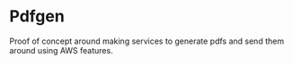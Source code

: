 # Pdfgen

Proof of concept around making services to generate pdfs and send them around using AWS features.